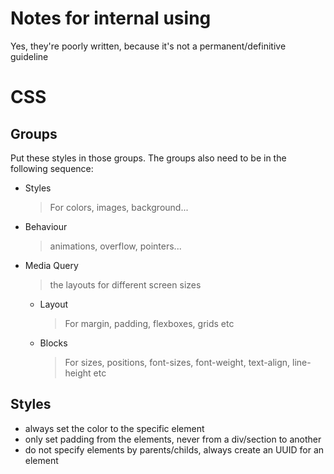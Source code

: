# Notes for internal using
Yes, they're poorly written, because it's not a permanent/definitive guideline

# CSS
## Groups
Put these styles in those groups. The groups also need to be in the following sequence:
- Styles
  > For colors, images, background...
- Behaviour
  > animations, overflow, pointers...
- Media Query
  > the layouts for different screen sizes
  - Layout
    > For margin, padding, flexboxes, grids etc
  - Blocks
    > For sizes, positions, font-sizes, font-weight, text-align, line-height etc
    
## Styles
- always set the color to the specific element
- only set padding from the elements, never from a div/section to another
- do not specify elements by parents/childs, always create an UUID for an element
